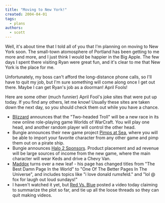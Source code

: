 ```yaml
---
title: "Moving to New York!"
created: 2004-04-01
tags:
  - plans
authors:
  - scott
---
```


Well, it's about time that I told all of you that I'm planning on moving to New York soon. The small-town atomosphere of Portland has been getting to me more and more, and I just think I would be happier in the Big Apple. The few days I spent there visiting Ryan were great fun, and it's clear to me that New York is the place for me.

Unfortunately, my boss can't afford the long-distance phone calls, so I'll have to quit my job, but I'm sure something will come along once I get out there. Maybe I can get Ryan's job as a doorman! April Fools!

Here are some other (much funnier) April Fool's joke sites that were put up today. If you find any others, let me know! Usually these sites are taken down the next day, so you should check them out while you have a chance.

- [Blizzard](http://blizzard.com/) announces that the "Two-headed Troll" will be a new race in its new online role-playing game Worlds of WarCraft. You will play one head, and another random player will control the other head.
- Bungie announces their new game project [Pimps at Sea](http://bungie.com/products/pimps/pimpsatsea.htm), where you will be able to import your favorite character from any other game and pimp them out on a pirate ship.
- Bungie announces [Halo 2 Sponsors](http://www.bungie.net/perlbin/blam.pl?file=/site/0/news/news_detail.html&id=6EC4B4C1-2A23-4C7C-9ABD-5EB46973A253). Product placement and ad revenue will be large sources of income from the new game, where the main character will wear Keds and drive a Chevy Van.
- [Maddox](http://maddox.xmission.com/) turns over a new leaf - his page has changed titles from "The Best Damn Page In the World" to "One Of The Better Pages In The Universe", and includes topics like "i love donald rumsfeld." and "lol @ fox for laugh out loud sundays!"
- I haven't watched it yet, but [Red Vs. Blue](http://www.redvsblue.com/) posted a video today claiming to summarize the plot so far, and tie up all the loose threads so they can quit making videos.
